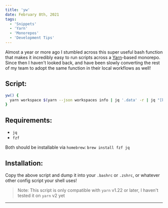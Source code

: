 ```yaml
---
title: 'yw'
date: February 8th, 2021
tags:
  - 'Snippets'
  - 'Yarn'
  - 'Monorepos'
  - 'Development Tips'
---
```


Almost a year or more ago I stumbled across this super useful bash function that
makes it incredibly easy to run scripts across a
[Yarn](https://yarnpkg.com/)-based monorepo. Since then I haven't looked back,
and have been slowly converting the rest of my team to adopt the same function
in their local workflows as well!

## Script:

```bash
yw() {
  yarn workspace $(yarn --json workspaces info | jq '.data' -r | jq "[keys][0] []" -r | fzf) $@
}
```

## Requirements:

- `jq`
- `fzf`

Both should be installable via `homebrew`: `brew install fzf jq`

## Installation:

Copy the above script and dump it into your `.bashrc` or `.zshrc`, or whatever
other config script your shell uses!

> Note: This script is only compatible with `yarn` v1.22 or later, I haven't
> tested it on `yarn` v2 yet

<Spacer />

---

<Spacer />
